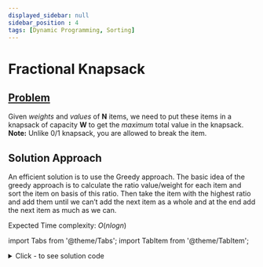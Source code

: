 ```yaml
---
displayed_sidebar: null
sidebar_position : 4
tags: [Dynamic Programming, Sorting]
---
```


# Fractional Knapsack

## [Problem](https://practice.geeksforgeeks.org/problems/fractional-knapsack-1587115620/1)

<p><span>Given <em>weights</em> and <em>values</em> of <strong>N</strong> items, we need to put these items in a knapsack of capacity <strong>W</strong> to get the <em>maximum</em> total value in the knapsack.<br/>
<strong>Note:</strong> Unlike 0/1 knapsack, you are allowed to break&nbsp;the item.&nbsp;</span></p>

## Solution Approach
An efficient solution is to use the Greedy approach. The basic idea of the greedy approach is to calculate the ratio value/weight for each item and sort the item on basis of this ratio. Then take the item with the highest ratio and add them until we can’t add the next item as a whole and at the end add the next item as much as we can.

Expected Time complexity: $O(nlogn)$

import Tabs from '@theme/Tabs';
import TabItem from '@theme/TabItem';

<details><summary>Click - to see solution code</summary>

<Tabs>
<TabItem value="cpp" label="C++">

```cpp
class Solution {
   public:
    double fractionalKnapsack(int W, Item arr[], int n) {
        sort(arr, arr + n, [&](auto &a, auto &b) {
            return (double(a.value) / double(a.weight)) >
                   (double(b.value) / double(b.weight));
        });
        double ans = 0;
        for (int i = 0; i < n; i++) {
            if (W >= arr[i].weight) {
                W -= arr[i].weight;
                ans += arr[i].value;
            } else {
                double per_gm = double(arr[i].value) / double(arr[i].weight);
                double money = per_gm * double(W);
                ans += money;
                break;
            }
        }
        return ans;
    }
};
```
</TabItem>
</Tabs>

</details>
